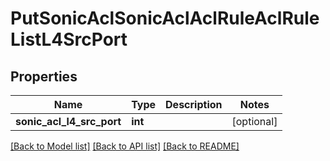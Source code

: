 # PutSonicAclSonicAclAclRuleAclRuleListL4SrcPort

## Properties
Name | Type | Description | Notes
------------ | ------------- | ------------- | -------------
**sonic_acl_l4_src_port** | **int** |  | [optional] 

[[Back to Model list]](../README.md#documentation-for-models) [[Back to API list]](../README.md#documentation-for-api-endpoints) [[Back to README]](../README.md)



